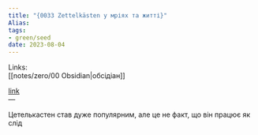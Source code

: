 ```yaml
---
title: "{0033 Zettelkästen у мріях та житті}"
Alias: 
tags:
- green/seed
date: 2023-08-04
---
```

Links:  
[[notes/zero/00 Obsidian|обсідіан]]

[link](https://www.youtube.com/watch?v=sW1BWth6DVM)  
— 

Цетелькастен став дуже популярним, але це не факт, що він працює як слід